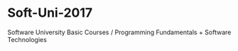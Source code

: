# Soft-Uni-2017
Software University Basic Courses / Programming Fundamentals + Software Technologies

